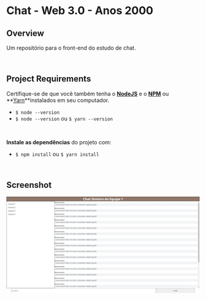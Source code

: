 # **Chat - Web 3.0 - Anos 2000**

## **Overview**
Um repositório para o front-end do estudo de chat.

<br/>

## **Project Requirements**
Certifique-se de que você também tenha o **[NodeJS](https://nodejs.org/)** e o **[NPM](https://www.npmjs.com/)** ou **[Yarn](https://yarnpkg.com/)**instalados em seu computador.
- `$ node --version`
- `$ node --version` ou `$ yarn --version`

<br/>

**Instale as dependências** do projeto com:
- `$ npm install` ou `$ yarn install`

<br>

## **Screenshot**
![Home](docs/preview.jpeg "Title")
